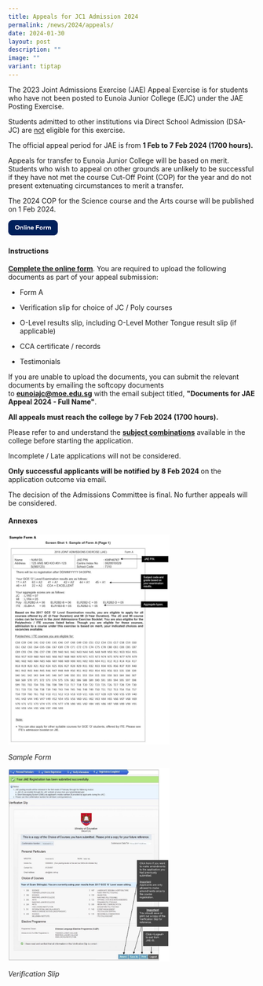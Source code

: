 ```yaml
---
title: Appeals for JC1 Admission 2024
permalink: /news/2024/appeals/
date: 2024-01-30
layout: post
description: ""
image: ""
variant: tiptap
---
```

<p>The 2023 Joint Admissions Exercise (JAE) Appeal Exercise is for students
who have not been posted to Eunoia Junior College (EJC) under the JAE Posting
Exercise.</p>
<p>Students admitted to other institutions via Direct School Admission (DSA-JC)
are <u>not</u> eligible for this exercise.</p>
<p>The&nbsp;official appeal period for JAE is from&nbsp;<strong>1 Feb to 7 Feb 2024 (1700 hours).</strong>
</p>
<p>Appeals for transfer to Eunoia Junior College will be based on merit.
Students who wish to appeal on other grounds are unlikely to be successful
if they have not met the course Cut-Off Point (COP) for the year and do
not present extenuating circumstances to merit a transfer.</p>
<p>The 2024 COP for the Science course and the Arts course will be published
on 1 Feb 2024.</p>
<p></p>
<p></p><a class="isomer-image-wrapper" href="https://form.gov.sg/65a9db9b4c2f3e0012a76c9b"><img style="width: 20%;" height="auto" width="100%" alt="Online Form" src="/images/Form.png"></a>
<p></p>
<h4><strong>Instructions</strong></h4>
<p><strong><a href="https://form.gov.sg/65a9db9b4c2f3e0012a76c9b" rel="noopener noreferrer nofollow" target="_blank">Complete the online form</a></strong>.&nbsp;You
are required to upload the following documents as part of your appeal submission:</p>
<ul data-tight="true" class="tight">
<li>
<p>Form A</p>
</li>
<li>
<p>Verification slip for choice of JC / Poly courses&nbsp;</p>
</li>
<li>
<p>O-Level results slip, including O-Level Mother Tongue result slip (if
applicable)</p>
</li>
<li>
<p>CCA certificate / records</p>
</li>
<li>
<p>Testimonials</p>
</li>
</ul>
<p>If you are unable to upload the documents, you can submit the relevant
documents by emailing the softcopy documents to&nbsp;<strong><a href="mailto:eunoiajc@moe.edu.sg" rel="noopener noreferrer nofollow" target="_blank">eunoiajc@moe.edu.sg</a></strong>&nbsp;with
the email subject titled,&nbsp;<strong>"Documents for JAE Appeal 2024 - Full Name"</strong>.</p>
<p><strong>All appeals must reach the college by 7 Feb 2024 (1700 hours).</strong>
</p>
<p>Please refer to and understand the&nbsp;<strong><a href="/subject-combinations/" rel="noopener noreferrer nofollow" target="_blank">subject combinations</a></strong>&nbsp;available
in the college before starting the application.&nbsp;</p>
<p>Incomplete / Late applications will not be considered.</p>
<p><strong>Only successful applicants will be notified by 8 Feb 2024 </strong>on
the application outcome via email.</p>
<p>The decision of the Admissions Committee is final. No further appeals
will be considered.</p>
<h4><strong>Annexes</strong></h4>
<div class="isomer-image-wrapper">
<img style="width:65%" height="auto" width="100%" src="/images/JAE-Annex-A-784x1024.jpeg">
</div>
<p><em>Sample Form</em>
</p>
<p></p>
<div class="isomer-image-wrapper">
<img style="width:65%" height="auto" width="100%" src="/images/JAE-Annex-B-853x1024.jpeg">
</div>
<p><em>Verification Slip</em>
</p>